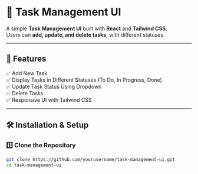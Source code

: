 # 📝 Task Management UI

A simple **Task Management UI** built with **React** and **Tailwind CSS**.  
Users can **add, update, and delete tasks**, with different statuses.

---

## 🚀 Features

✅ Add New Task  
✅ Display Tasks in Different Statuses (To Do, In Progress, Done)  
✅ Update Task Status Using Dropdown  
✅ Delete Tasks  
✅ Responsive UI with Tailwind CSS  

---

## 🛠️ Installation & Setup

### 1️⃣ Clone the Repository

```sh
git clone https://github.com/yourusername/task-management-ui.git
cd task-management-ui
